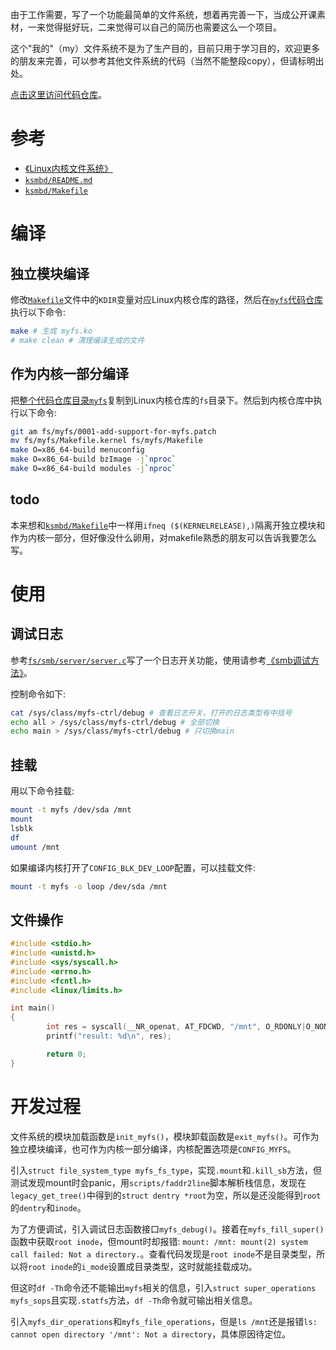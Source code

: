 由于工作需要，写了一个功能最简单的文件系统，想着再完善一下，当成公开课素材，一来觉得挺好玩，二来觉得可以自己的简历也需要这么一个项目。

这个"我的"（my）文件系统不是为了生产目的，目前只用于学习目的，欢迎更多的朋友来完善，可以参考其他文件系统的代码（当然不能整段copy），但请标明出处。

[点击这里访问代码仓库](https://gitee.com/chenxiaosonggitee/myfs)。

# 参考

- [《Linux内核文件系统》](https://chenxiaosong.com/courses/kernel/kernel-fs.html)
- [`ksmbd/README.md`](https://github.com/namjaejeon/ksmbd/blob/master/README.md)
- [`ksmbd/Makefile`](https://github.com/namjaejeon/ksmbd/blob/master/Makefile)

# 编译

## 独立模块编译

修改[`Makefile`](https://gitee.com/chenxiaosonggitee/myfs/blob/master/Makefile)文件中的`KDIR`变量对应Linux内核仓库的路径，然后在[`myfs`代码仓库](https://gitee.com/chenxiaosonggitee/myfs)执行以下命令:
```sh
make # 生成 myfs.ko
# make clean # 清理编译生成的文件
```

## 作为内核一部分编译

把[整个代码仓库目录`myfs`](https://gitee.com/chenxiaosonggitee/myfs)复制到Linux内核仓库的`fs`目录下。然后到内核仓库中执行以下命令:
```sh
git am fs/myfs/0001-add-support-for-myfs.patch
mv fs/myfs/Makefile.kernel fs/myfs/Makefile
make O=x86_64-build menuconfig
make O=x86_64-build bzImage -j`nproc`
make O=x86_64-build modules -j`nproc`
```

## todo

本来想和[`ksmbd/Makefile`](https://github.com/namjaejeon/ksmbd/blob/master/Makefile)中一样用`ifneq ($(KERNELRELEASE),)`隔离开独立模块和作为内核一部分，但好像没什么卵用，对makefile熟悉的朋友可以告诉我要怎么写。

# 使用

## 调试日志

参考[`fs/smb/server/server.c`](https://github.com/torvalds/linux/blob/master/fs/smb/server/server.c)写了一个日志开关功能，使用请参考[《smb调试方法》](https://chenxiaosong.com/courses/smb/smb-debug.html)。

控制命令如下:
```sh
cat /sys/class/myfs-ctrl/debug # 查看日志开关，打开的日志类型有中括号
echo all > /sys/class/myfs-ctrl/debug # 全部切换
echo main > /sys/class/myfs-ctrl/debug # 只切换main
```

## 挂载

用以下命令挂载:
```sh
mount -t myfs /dev/sda /mnt
mount
lsblk
df
umount /mnt
```

如果编译内核打开了`CONFIG_BLK_DEV_LOOP`配置，可以挂载文件:
```sh
mount -t myfs -o loop /dev/sda /mnt
```

## 文件操作

```c
#include <stdio.h>
#include <unistd.h>
#include <sys/syscall.h>
#include <errno.h>
#include <fcntl.h>
#include <linux/limits.h>

int main()
{
        int res = syscall(__NR_openat, AT_FDCWD, "/mnt", O_RDONLY|O_NONBLOCK|O_CLOEXEC|O_DIRECTORY);
        printf("result: %d\n", res);

        return 0;
}
```

# 开发过程

文件系统的模块加载函数是`init_myfs()`，模块卸载函数是`exit_myfs()`。可作为独立模块编译，也可作为内核一部分编译，内核配置选项是`CONFIG_MYFS`。

引入`struct file_system_type myfs_fs_type`，实现`.mount`和`.kill_sb`方法，但测试发现mount时会panic，用`scripts/faddr2line`脚本解析栈信息，发现在`legacy_get_tree()`中得到的`struct dentry *root`为空，所以是还没能得到`root`的`dentry`和`inode`。

为了方便调试，引入调试日志函数接口`myfs_debug()`。接着在`myfs_fill_super()`函数中获取`root inode`，但mount时却报错: `mount: /mnt: mount(2) system call failed: Not a directory.`。查看代码发现是`root inode`不是目录类型，所以将`root inode`的`i_mode`设置成目录类型，这时就能挂载成功。

但这时`df -Th`命令还不能输出`myfs`相关的信息，引入`struct super_operations myfs_sops`且实现`.statfs`方法，`df -Th`命令就可输出相关信息。

引入`myfs_dir_operations`和`myfs_file_operations`，但是`ls /mnt`还是报错`ls: cannot open directory '/mnt': Not a directory`，具体原因待定位。
<!--
```c
openat
  do_sys_open
    do_sys_openat2
      do_filp_open
        path_openat
          do_open
            vfs_open
              do_dentry_open
                ext2_dir_open
```
-->